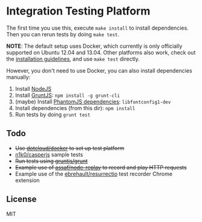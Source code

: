 Integration Testing Platform
============================

The first time you use this, execute `make install` to install dependencies.
Then you can rerun tests by doing `make test`.

**NOTE**: The default setup uses Docker, which currently is only officially
supported on Ubuntu 12.04 and 13.04. Other platforms also work, check out the 
[installation guidelines](http://www.docker.io/gettingstarted/), and use `make
test` directly.

However, you don't need to use Docker, you can also install dependencies
manually:

 1. Install [NodeJS](http://nodejs.org/)
 2. Install [GruntJS](http://gruntjs.com/): `npm install -g grunt-cli`
 3. (maybe) Install [PhantomJS dependencies](http://phantomjs.org/build.html):
    `libfontconfig1-dev`
 4. Install dependencies (from this dir): `npm install`
 5. Run tests by doing `grunt test`


Todo
----

- ~~Use [dotcloud/docker](https://github.com/dotcloud/docker) to set up test
  platform~~
- [n1k0/casperjs](https://github.com/n1k0/casperjs) sample tests
- ~~Run tests using [gruntjs/grunt](https://github.com/gruntjs/grunt)~~
- ~~Example use of [assaf/node-replay](https://github.com/assaf/node-replay) to
  record and play HTTP requests~~
- Example use of the
  [ebrehault/resurrectio](https://github.com/ebrehault/resurrectio) test
  recorder Chrome extension


License
-------
MIT
